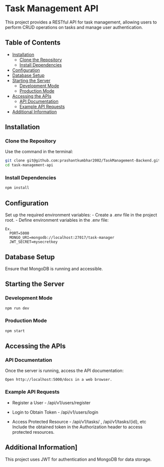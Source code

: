 # Task Management API

This project provides a RESTful API for task management, allowing users to perform CRUD operations on tasks and manage user authentication.

## Table of Contents

- [Installation](#installation)
  - [Clone the Repository](#clone-the-repository)
  - [Install Dependencies](#install-dependencies)
- [Configuration](#configuration)
- [Database Setup](#database-setup)
- [Starting the Server](#starting-the-server)
  - [Development Mode](#development-mode)
  - [Production Mode](#production-mode)
- [Accessing the APIs](#accessing-the-apis)
  - [API Documentation](#api-documentation)
  - [Example API Requests](#example-api-requests)
- [Additional Information](#additional-information)

## Installation

### Clone the Repository
Use the command in the terminal:
```bash
git clone git@github.com:prashantkumbhar2002/TaskManagement-Backend.git
cd task-management-api
```

### Install Dependencies
```bash
npm install
```

## Configuration
Set up the required environment variables:
    - Create a .env file in the project root.
    - Define environment variables in the .env file:

    Ex. 
      PORT=5000
      MONGO_URI=mongodb://localhost:27017/task-manager
      JWT_SECRET=mysecretkey
    
## Database Setup
Ensure that MongoDB is running and accessible.


## Starting the Server
### Development Mode
```bash
npm run dev
```

### Production Mode
```bash
npm start
```

## Accessing the APIs
### API Documentation
Once the server is running, access the API documentation:

    Open http://localhost:5000/docs in a web browser.

### Example API Requests
- Register a User - /api/v1/users/register 

- Login to Obtain Token - /api/v1/users/login

- Access Protected Resource - /api/v1/tasks/ , /api/v1/tasks/{id}, etc
Include the obtained token in the Authorization header to access protected resources.


## Additional Information]
This project uses JWT for authentication and MongoDB for data storage.
